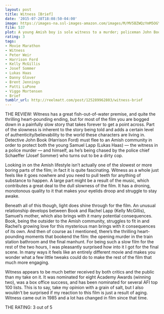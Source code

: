 ```yaml
---
layout: post
title: Witness [Brief]
date: '2015-07-28T18:08:50-04:00'
image: https://images-na.ssl-images-amazon.com/images/M/MV5BZWQzYmM5OGYtMDJlOC00M2RlLThhYzgtNjZiOWYxNjlhMDJmL2ltYWdlL2ltYWdlXkEyXkFqcGdeQXVyNjc1NTYyMjg@._V1_UX182_CR0,0,182,268_AL_.jpg
film: 537
plot: A young Amish boy is sole witness to a murder; policeman John Book goes into hiding in Amish country to protect him until the trial.
rating: 3
tags:
- Movie Marathon
- Witness
- Peter Weir
- Harrison Ford
- Kelly McGillis
- Josef Sommer
- Lukas Haas
- Danny Glover
- Brent Jennings
- Patti LuPone
- Viggo Mortensen
- Brief
tumblr_url: http://reelmatt.com/post/125289962803/witness-brief
---
```


THE REVIEW: Witness has a great fish-out-of-water premise, and quite the thrilling heart-pounding ending, but for most of the film you are bogged down in a painfully slow story that takes forever to get a point across. Part of the slowness is inherent to the story being told and adds a certain level of authenticity/believability to the world these characters are living in. Detective John Book (Harrison Ford) must flee to an Amish community in order to protect both the young Samuel Lapp (Lukas Haas) — the witness in a police murder — and himself, as he’s being chased by the police chief Schaeffer (Josef Sommer) who turns out to be a dirty cop.

Looking in on the Amish lifestyle isn’t actually one of the slowest or more boring parts of the film; in fact it is quite fascinating. Witness as a whole just feels like it goes nowhere and you need to pull teeth for anything of substance to happen. A large part might be a result of the music, which contributes a great deal to the dull slowness of the film. It has a droning, monotonous quality to it that makes your eyelids droop and struggle to stay awake.

Beneath all of this though, light does shine through for the film. An unusual relationship develops between Book and Rachel Lapp (Kelly McGillis), Samuel’s mother, which also brings with it many potential consequences. Book, being the outsider to the Amish community, struggles to fit in and Rachel’s growing love for this mysterious man brings with it consequences of its own. And then of course as I mentioned, there’s the thrilling heart-pounding moments that bookend the film: the opening murder in the train station bathroom and the final manhunt. For being such a slow film for the rest of the two hours, I was pleasantly surprised how into it I got for the final scene. In many ways it feels like an entirely different movie and makes you wonder what a few little tweaks could do to make the rest of the film that much more engaging.

Witness appears to be much better received by both critics and the public than my take on it. It was nominated for eight Academy Awards (winning two), was a box office success, and has been nominated for several AFI top 100 lists. This is to say, take my opinion with a grain of salt, but I also wouldn’t be surprised if my reaction to this film is just a result of aging. Witness came out in 1985 and a lot has changed in film since that time.

THE RATING: 3 out of 5